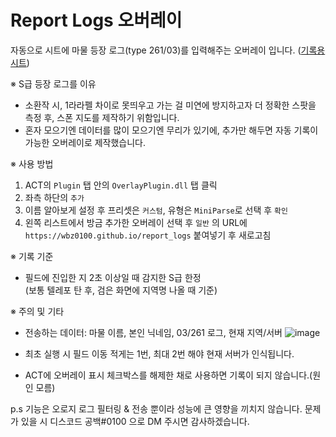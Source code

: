 # Report Logs 오버레이
자동으로 시트에 마물 등장 로그(type 261/03)를 입력해주는 오버레이 입니다.  ([기록용 시트](https://docs.google.com/spreadsheets/d/1jtRimkaHAzJ8h5O2Z8Y3RD0dwYQ3q6Xrvv6kGWUxLYY))  

※ S급 등장 로그를 이유
- 소환작 시, 1라라펠 차이로 못띄우고 가는 걸 미연에 방지하고자 더 정확한 스팟을 측정 후, 스폰 지도를 제작하기 위함입니다.
- 혼자 모으기엔 데이터를 많이 모으기엔 무리가 있기에, 추가만 해두면 자동 기록이 가능한 오버레이로 제작했습니다.

※ 사용 방법  
1. ACT의 `Plugin` 탭 안의 `OverlayPlugin.dll` 탭 클릭
2. 좌측 하단의 `추가`
3. 이름 알아보게 설정 후 프리셋은 `커스텀`, 유형은 `MiniParse`로 선택 후 `확인`
4. 왼쪽 리스트에서 방금 추가한 오버레이 선택 후 `일반` 의 URL에 `https://wbz0100.github.io/report_logs` 붙여넣기 후 새로고침

※ 기록 기준 
- 필드에 진입한 지 2초 이상일 때 감지한 S급 한정  
  (보통 텔레포 탄 후, 검은 화면에 지역명 나올 때 기준)

※ 주의 및 기타
- 전송하는 데이터: 마물 이름, 본인 닉네임, 03/261 로그, 현재 지역/서버
  ![image](https://github.com/wbz0100/report_logs/assets/91980289/d66e7cd7-bcba-4c85-9ce1-7fdde784edea)

- 최초 실행 시 필드 이동 적게는 1번, 최대 2번 해야 현재 서버가 인식됩니다.
- ACT에 오버레이 표시 체크박스를 해제한 채로 사용하면 기록이 되지 않습니다.(원인 모름)

p.s 기능은 오로지 로그 필터링 & 전송 뿐이라 성능에 큰 영향을 끼치지 않습니다.
문제가 있을 시 디스코드 공백#0100 으로 DM 주시면 감사하겠습니다.
